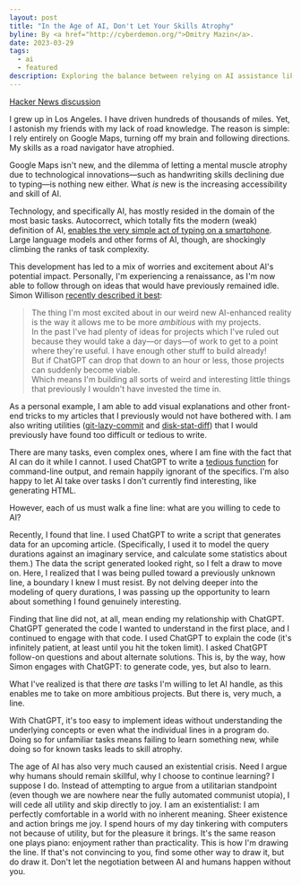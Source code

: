 ```yaml
---
layout: post
title: "In the Age of AI, Don't Let Your Skills Atrophy"
byline: By <a href="http://cyberdemon.org/">Dmitry Mazin</a>.
date: 2023-03-29
tags:
  - ai
  - featured
description: Exploring the balance between relying on AI assistance like ChatGPT and maintaining personal skills in a world of increasing AI capabilities.
---
```

[Hacker News discussion](https://news.ycombinator.com/item?id=35361979)

I grew up in Los Angeles. I have driven hundreds of thousands of miles. Yet, I astonish my friends with my lack of road knowledge. The reason is simple: I rely entirely on Google Maps, turning off my brain and following directions. My skills as a road navigator have atrophied.

Google Maps isn't new, and the dilemma of letting a mental muscle atrophy due to technological innovations—such as handwriting skills declining due to typing—is nothing new either. What _is_ new is the increasing accessibility and skill of AI.

Technology, and specifically AI, has mostly resided in the domain of the most basic tasks. Autocorrect, which totally fits the modern (weak) definition of AI, [enables the very simple act of typing on a smartphone](/2017/12/12/pink-lexical-slime.html). Large language models and other forms of AI, though, are shockingly climbing the ranks of task complexity.

This development has led to a mix of worries and excitement about AI's potential impact. Personally, I'm experiencing a renaissance, as I'm now able to follow through on ideas that would have previously remained idle. Simon Willison [recently described it best](https://simonwillison.net/2023/Mar/27/ai-enhanced-development/):

> The thing I'm most excited about in our weird new AI-enhanced reality is the way it allows me to be more _ambitious_ with my projects.  
> In the past I've had plenty of ideas for projects which I've ruled out because they would take a day—or days—of work to get to a point where they're useful. I have enough other stuff to build already!  
> But if ChatGPT can drop that down to an hour or less, those projects can suddenly become viable.  
> Which means I'm building all sorts of weird and interesting little things that previously I wouldn't have invested the time in.

As a personal example, I am able to add visual explanations and other front-end tricks to my articles that I previously would not have bothered with. I am also writing utilities ([git-lazy-commit](/2023/03/28/git-lazy-commit.html) and [disk-stat-diff](https://github.com/dmazin/disk-stat-diff)) that I would previously have found too difficult or tedious to write.

There are many tasks, even complex ones, where I am fine with the fact that AI can do it while I cannot. I used ChatGPT to write a [tedious function](https://github.com/dmazin/disk-stat-diff/blob/main/disk_stat_diff#LL13C8-L13C8) for command-line output, and remain happily ignorant of the specifics. I'm also happy to let AI take over tasks I don't currently find interesting, like generating HTML.

However, each of us must walk a fine line: what are you willing to cede to AI?

Recently, I found that line. I used ChatGPT to write a script that generates data for an upcoming article. (Specifically, I used it to model the query durations against an imaginary service, and calculate some statistics about them.) The data the script generated looked right, so I felt a draw to move on. Here, I realized that I was being pulled toward a previously unknown line, a boundary I knew I must resist. By not delving deeper into the modeling of query durations, I was passing up the opportunity to learn about something I found genuinely interesting.

Finding that line did not, at all, mean ending my relationship with ChatGPT. ChatGPT generated the code I wanted to understand in the first place, and I continued to engage with that code. I used ChatGPT to explain the code (it's infinitely patient, at least until you hit the token limit). I asked ChatGPT follow-on questions and about alternate solutions. This is, by the way, how Simon engages with ChatGPT: to generate code, yes, but also to learn.

What I've realized is that there _are_ tasks I'm willing to let AI handle, as this enables me to take on more ambitious projects. But there is, very much, a line.

With ChatGPT, it's too easy to implement ideas without understanding the underlying concepts or even what the individual lines in a program do. Doing so for unfamiliar tasks means failing to learn something new, while doing so for known tasks leads to skill atrophy.

The age of AI has also very much caused an existential crisis. Need I argue why humans should remain skillful, why I choose to continue learning? I suppose I do. Instead of attempting to argue from a utilitarian standpoint (even though we are nowhere near the fully automated communist utopia), I will cede all utility and skip directly to joy. I am an existentialist: I am perfectly comfortable in a world with no inherent meaning. Sheer existence and action brings me joy. I spend hours of my day tinkering with computers not because of utility, but for the pleasure it brings. It's the same reason one plays piano: enjoyment rather than practicality. This is how I'm drawing the line. If that's not convincing to you, find some other way to draw it, but do draw it. Don't let the negotiation between AI and humans happen without you.

